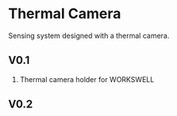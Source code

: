 # Thermal Camera
Sensing system designed with a thermal camera.

## V0.1
1. Thermal camera holder for WORKSWELL

## V0.2

